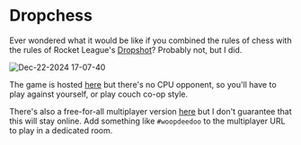 # Dropchess

Ever wondered what it would be like if you combined the rules of chess with the rules of Rocket League's [Dropshot](https://rocketleague.fandom.com/wiki/Dropshot)? Probably not, but I did.

![Dec-22-2024 17-07-40](https://github.com/user-attachments/assets/6b6d9681-8d04-4183-937c-8d24e1dce08c)

The game is hosted [here](https://danprince.github.io/dropchess/) but there's no CPU opponent, so you'll have to play against yourself, or play couch co-op style.

There's also a free-for-all multiplayer version [here](https://danprince.github.io/dropchess/multiplayer.html) but I don't guarantee that this will stay online. Add something like `#woopdeedoo` to the multiplayer URL to play in a dedicated room.
